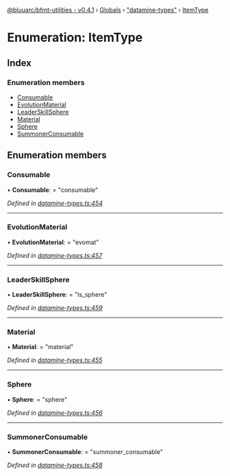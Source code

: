 [@bluuarc/bfmt-utilities - v0.4.1](../README.md) › [Globals](../globals.md) › ["datamine-types"](../modules/_datamine_types_.md) › [ItemType](_datamine_types_.itemtype.md)

# Enumeration: ItemType

## Index

### Enumeration members

* [Consumable](_datamine_types_.itemtype.md#consumable)
* [EvolutionMaterial](_datamine_types_.itemtype.md#evolutionmaterial)
* [LeaderSkillSphere](_datamine_types_.itemtype.md#leaderskillsphere)
* [Material](_datamine_types_.itemtype.md#material)
* [Sphere](_datamine_types_.itemtype.md#sphere)
* [SummonerConsumable](_datamine_types_.itemtype.md#summonerconsumable)

## Enumeration members

###  Consumable

• **Consumable**: = "consumable"

*Defined in [datamine-types.ts:454](https://github.com/BluuArc/bfmt-utilities/blob/master/src/datamine-types.ts#L454)*

___

###  EvolutionMaterial

• **EvolutionMaterial**: = "evomat"

*Defined in [datamine-types.ts:457](https://github.com/BluuArc/bfmt-utilities/blob/master/src/datamine-types.ts#L457)*

___

###  LeaderSkillSphere

• **LeaderSkillSphere**: = "ls_sphere"

*Defined in [datamine-types.ts:459](https://github.com/BluuArc/bfmt-utilities/blob/master/src/datamine-types.ts#L459)*

___

###  Material

• **Material**: = "material"

*Defined in [datamine-types.ts:455](https://github.com/BluuArc/bfmt-utilities/blob/master/src/datamine-types.ts#L455)*

___

###  Sphere

• **Sphere**: = "sphere"

*Defined in [datamine-types.ts:456](https://github.com/BluuArc/bfmt-utilities/blob/master/src/datamine-types.ts#L456)*

___

###  SummonerConsumable

• **SummonerConsumable**: = "summoner_consumable"

*Defined in [datamine-types.ts:458](https://github.com/BluuArc/bfmt-utilities/blob/master/src/datamine-types.ts#L458)*
